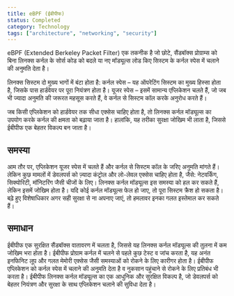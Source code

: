 ```yaml
---
title: eBPF (ईबीपीफ)
status: Completed
category: Technology
tags: ["architecture", "networking", "security"]
---
```


eBPF (Extended Berkeley Packet Filter) एक तकनीक है जो छोटे, सैंडबॉक्स प्रोग्राम्स को बिना लिनक्स कर्नल के सोर्स कोड को बदले या नए मॉड्यूल्स लोड किए सिस्टम के कर्नल स्पेस में चलाने की अनुमति देता है।

लिनक्स सिस्टम दो मुख्य भागों में बंटा होता है: कर्नल स्पेस – यह ऑपरेटिंग सिस्टम का मुख्य हिस्सा होता है, जिसके पास हार्डवेयर पर पूरा नियंत्रण होता है। यूजर स्पेस – इसमें सामान्य एप्लिकेशन चलते हैं, जो जब भी ज्यादा अनुमति की जरूरत महसूस करते हैं, वे कर्नल से सिस्टम कॉल करके अनुरोध करते हैं।

जब किसी एप्लिकेशन को हार्डवेयर तक सीधा एक्सेस चाहिए होता है, तो लिनक्स कर्नल मॉड्यूल्स का उपयोग करके कर्नल की क्षमता को बढ़ाया जाता है। हालांकि, यह तरीका सुरक्षा जोखिम भी लाता है, जिससे ईबीपीफ एक बेहतर विकल्प बन जाता है।

## समस्या

आम तौर पर, एप्लिकेशन यूजर स्पेस में चलते हैं और कर्नल से सिस्टम कॉल के जरिए अनुमति मांगते हैं। लेकिन कुछ मामलों में डेवलपर्स को ज़्यादा कंट्रोल और लो-लेवल एक्सेस चाहिए होता है, जैसे: नेटवर्किंग, सिक्योरिटी, मॉनिटरिंग जैसी चीजों के लिए। लिनक्स कर्नल मॉड्यूल्स इस समस्या को हल कर सकते हैं, लेकिन इसमें जोखिम होता है। यदि कोई कर्नल मॉड्यूल्स फेल हो जाए, तो पूरा सिस्टम क्रैश हो सकता है। बढ़े हुए विशेषाधिकार अगर सही सुरक्षा से ना अपनाए जाएं, तो हमलावर इनका गलत इस्तेमाल कर सकते हैं।

## समाधान 

ईबीपीफ एक सुरक्षित सैंडबॉक्स वातावरण में चलता है, जिससे यह लिनक्स कर्नल मॉड्यूल्स की तुलना में कम जोखिम भरा होता है। ईबीपीफ प्रोग्राम कर्नल में चलने से पहले कुछ टेस्ट व जांच करता है, यह अनंत इनफिनिट लूप और गलत मेमोरी एक्सेस जैसी समस्याओं को रोकने के लिए कारीगर होता है। ईबीपीफ एप्लिकेशन को कर्नल स्पेस में चलाने की अनुमति देता है व नुकसान पहुंचाने से रोकने के लिए प्रतिबंध भी करता है। ईबीपीफ लिनक्स कर्नल मॉड्यूल्स का एक आधुनिक और सुरक्षित विकल्प है, जो डेवलपर्स को बेहतर नियंत्रण और सुरक्षा के साथ एप्लिकेशन चलाने की सुविधा देता है।

